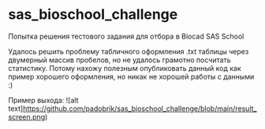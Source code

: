 # sas_bioschool_challenge
Попытка решения тестового задания для отбора в Biocad SAS School

Удалось решить проблему табличного оформления .txt таблицы через двумерный массив пробелов, но не удалось грамотно посчитать статистику. Потому нахожу полезным опубликовать данный код как пример хорошего оформления, но никак не хорошей работы с данными :)

Пример выхода:
![alt text]https://github.com/padobrik/sas_bioschool_challenge/blob/main/result_screen.png)
